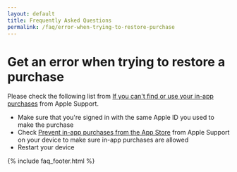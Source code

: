 ```yaml
---
layout: default
title: Frequently Asked Questions
permalink: /faq/error-when-trying-to-restore-purchase
---
```


# Get an error when trying to restore a purchase

Please check the following list from [If you can't find or use your in-app purchases](https://support.apple.com/en-us/HT204530) from Apple Support.

- Make sure that you're signed in with the same Apple ID you used to make the purchase
- Check [Prevent in-app purchases from the App Store](https://support.apple.com/en-us/HT204396) from Apple Support on your device to make sure in-app purchases are allowed
- Restart your device

{% include faq_footer.html %}
